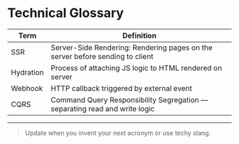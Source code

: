 <!--
START OF: glossary-technical.md
Purpose: Define key terms and concepts used in this project.
Update Frequency: Each time a new expression is being used in the project.
Location: docs/glossary-technical.md
-->

# Technical Glossary

| Term      | Definition                                                                    |
|-----------|-------------------------------------------------------------------------------|
| SSR       | Server-Side Rendering: Rendering pages on the server before sending to client |
| Hydration | Process of attaching JS logic to HTML rendered on server                      |
| Webhook   | HTTP callback triggered by external event                                     |
| CQRS      | Command Query Responsibility Segregation — separating read and write logic    |

---

> Update when you invent your next acronym or use techy slang.

<!-- END OF: glossary-technical.md -->
